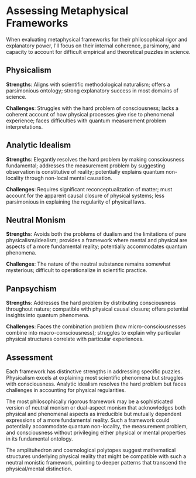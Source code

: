 # Assessing Metaphysical Frameworks

When evaluating metaphysical frameworks for their philosophical rigor and explanatory power, I'll focus on their internal coherence, parsimony, and capacity to account for difficult empirical and theoretical puzzles in science.

## Physicalism

**Strengths**: Aligns with scientific methodological naturalism; offers a parsimonious ontology; strong explanatory success in most domains of science.

**Challenges**: Struggles with the hard problem of consciousness; lacks a coherent account of how physical processes give rise to phenomenal experience; faces difficulties with quantum measurement problem interpretations.

## Analytic Idealism

**Strengths**: Elegantly resolves the hard problem by making consciousness fundamental; addresses the measurement problem by suggesting observation is constitutive of reality; potentially explains quantum non-locality through non-local mental causation.

**Challenges**: Requires significant reconceptualization of matter; must account for the apparent causal closure of physical systems; less parsimonious in explaining the regularity of physical laws.

## Neutral Monism

**Strengths**: Avoids both the problems of dualism and the limitations of pure physicalism/idealism; provides a framework where mental and physical are aspects of a more fundamental reality; potentially accommodates quantum phenomena.

**Challenges**: The nature of the neutral substance remains somewhat mysterious; difficult to operationalize in scientific practice.

## Panpsychism

**Strengths**: Addresses the hard problem by distributing consciousness throughout nature; compatible with physical causal closure; offers potential insights into quantum phenomena.

**Challenges**: Faces the combination problem (how micro-consciousnesses combine into macro-consciousness); struggles to explain why particular physical structures correlate with particular experiences.

## Assessment

Each framework has distinctive strengths in addressing specific puzzles. Physicalism excels at explaining most scientific phenomena but struggles with consciousness. Analytic idealism resolves the hard problem but faces challenges in accounting for physical regularities. 

The most philosophically rigorous framework may be a sophisticated version of neutral monism or dual-aspect monism that acknowledges both physical and phenomenal aspects as irreducible but mutually dependent expressions of a more fundamental reality. Such a framework could potentially accommodate quantum non-locality, the measurement problem, and consciousness without privileging either physical or mental properties in its fundamental ontology.

The amplituhedron and cosmological polytopes suggest mathematical structures underlying physical reality that might be compatible with such a neutral monistic framework, pointing to deeper patterns that transcend the physical/mental distinction.